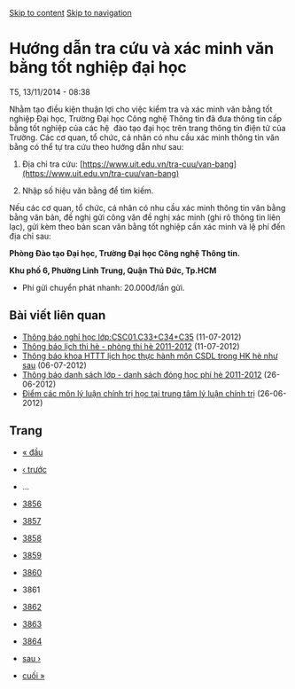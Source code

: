 [Skip to content](https://daa.uit.edu.vn/thongbao/huong-dan-tra-cuu-va-xac-minh-van-bang-tot-nghiep-dai-hoc?page=3860#main)
 [Skip to navigation](https://daa.uit.edu.vn/thongbao/huong-dan-tra-cuu-va-xac-minh-van-bang-tot-nghiep-dai-hoc?page=3860#main-nav)

Hướng dẫn tra cứu và xác minh văn bằng tốt nghiệp đại học
=========================================================

T5, 13/11/2014 - 08:38

Nhằm tạo điều kiện thuận lợi cho việc kiểm tra và xác minh văn bằng tốt nghiệp Đại học, Trường Đại học Công nghệ Thông tin đã đưa thông tin cấp bằng tốt nghiệp của các hệ  đào tạo đại học trên trang thông tin điện tử của Trường. Các cơ quan, tổ chức, cá nhân có nhu cầu xác minh thông tin văn bằng có thể tự tra cứu theo hướng dẫn như sau:

1.  Địa chỉ tra cứu: [https://www.uit.edu.vn/tra-cuu/van-bang](https://www.uit.edu.vn/tra-cuu/van-bang)
    
2.  Nhập số hiệu văn bằng để tìm kiếm.

Nếu các cơ quan, tổ chức, cá nhân có nhu cầu xác minh thông tin văn bằng bằng văn bản, đề nghị gửi công văn đề nghị xác minh (ghi rõ thông tin liên lạc), gửi kèm theo bản scan văn bằng tốt nghiệp cần xác minh và lệ phí đến địa chỉ sau:  

**Phòng Đào tạo Đại học, Trường Đại học Công nghệ Thông tin.**

**Khu phố 6, Phường Linh Trung, Quận Thủ Đức, Tp.HCM**

*   Phí gửi chuyển phát nhanh: 20.000đ/lần gửi.

Bài viết liên quan
------------------

*   [Thông báo nghỉ học lớp:CSC01.C33+C34+C35](https://daa.uit.edu.vn/thongbao/thong-bao-nghi-hoc-lopcsc01c33c34c35)
     (11-07-2012)
*   [Thông báo lịch thi hè - phòng thi hè 2011-2012](https://daa.uit.edu.vn/thongbao/thong-bao-lich-thi-he-phong-thi-he-2011-2012)
     (11-07-2012)
*   [Thông báo khoa HTTT lịch học thực hành môn CSDL trong HK hè như sau](https://daa.uit.edu.vn/thongbao/thong-bao-khoa-httt-lich-hoc-thuc-hanh-mon-csdl-trong-hk-he-nhu-sau)
     (06-07-2012)
*   [Thông báo danh sách lớp - danh sách đóng học phí hè 2011-2012](https://daa.uit.edu.vn/thongbao/thong-bao-danh-sach-lop-danh-sach-dong-hoc-phi-he-2011-2012)
     (26-06-2012)
*   [Điểm các môn lý luận chính trị học tại trung tâm lý luận chính trị](https://daa.uit.edu.vn/thongbao/diem-cac-mon-ly-luan-chinh-tri-hoc-tai-trung-tam-ly-luan-chinh-tri)
     (26-06-2012)

Trang
-----

*   [« đầu](https://daa.uit.edu.vn/thongbao/huong-dan-tra-cuu-va-xac-minh-van-bang-tot-nghiep-dai-hoc "Đến trang đầu tiên")
    
*   [‹ trước](https://daa.uit.edu.vn/thongbao/huong-dan-tra-cuu-va-xac-minh-van-bang-tot-nghiep-dai-hoc?page=3859 "Đến trang kế trước")
    
*   …
*   [3856](https://daa.uit.edu.vn/thongbao/huong-dan-tra-cuu-va-xac-minh-van-bang-tot-nghiep-dai-hoc?page=3855 "Đến trang 3856")
    
*   [3857](https://daa.uit.edu.vn/thongbao/huong-dan-tra-cuu-va-xac-minh-van-bang-tot-nghiep-dai-hoc?page=3856 "Đến trang 3857")
    
*   [3858](https://daa.uit.edu.vn/thongbao/huong-dan-tra-cuu-va-xac-minh-van-bang-tot-nghiep-dai-hoc?page=3857 "Đến trang 3858")
    
*   [3859](https://daa.uit.edu.vn/thongbao/huong-dan-tra-cuu-va-xac-minh-van-bang-tot-nghiep-dai-hoc?page=3858 "Đến trang 3859")
    
*   [3860](https://daa.uit.edu.vn/thongbao/huong-dan-tra-cuu-va-xac-minh-van-bang-tot-nghiep-dai-hoc?page=3859 "Đến trang 3860")
    
*   3861
*   [3862](https://daa.uit.edu.vn/thongbao/huong-dan-tra-cuu-va-xac-minh-van-bang-tot-nghiep-dai-hoc?page=3861 "Đến trang 3862")
    
*   [3863](https://daa.uit.edu.vn/thongbao/huong-dan-tra-cuu-va-xac-minh-van-bang-tot-nghiep-dai-hoc?page=3862 "Đến trang 3863")
    
*   [3864](https://daa.uit.edu.vn/thongbao/huong-dan-tra-cuu-va-xac-minh-van-bang-tot-nghiep-dai-hoc?page=3863 "Đến trang 3864")
    
*   [sau ›](https://daa.uit.edu.vn/thongbao/huong-dan-tra-cuu-va-xac-minh-van-bang-tot-nghiep-dai-hoc?page=3861 "Đến trang kế sau")
    
*   [cuối »](https://daa.uit.edu.vn/thongbao/huong-dan-tra-cuu-va-xac-minh-van-bang-tot-nghiep-dai-hoc?page=3863 "Đến trang cuối cùng")